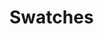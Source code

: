 # Swatches

<omni-swatch hex="#6d9c84" name="Douglas Fir" label="$primary-button-light" :show-code="true" :dark="false" />